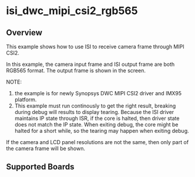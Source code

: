 # isi_dwc_mipi_csi2_rgb565

## Overview
This example shows how to use ISI to receive camera frame through MIPI CSI2.

In this example, the camera input frame and ISI output frame are both RGB565
format. The output frame is shown in the screen.

NOTE:
1. the example is for newly Synopsys DWC MIPI CSI2 driver and IMX95 platform.
2. This example must run continously to get the right result, breaking during debug
will results to display tearing. Because the ISI driver maintains IP state through
ISR, if the core is halted, then driver state does not match the IP state. When
exiting debug, the core might be halted for a short while, so the tearing may
happen when exiting debug.

If the camera and LCD panel resolutions are not the same, then only part of the
camera frame will be shown.

## Supported Boards
